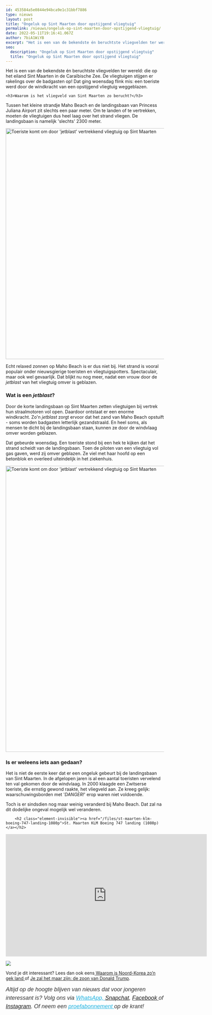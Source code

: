 ```yaml
---
id: 453584a5e0844e94bca9e1c31bbf7886
type: nieuws
layout: post
title: "Ongeluk op Sint Maarten door opstijgend vliegtuig"
permalink: /nieuws/ongeluk-op-sint-maarten-door-opstijgend-vliegtuig/
date: 2022-05-11T19:16:41.067Z
author: 7biA1WiYB
excerpt: "Het is een van de bekendste én beruchtste vliegvelden ter wereld: die op het eiland Sint Maarten in de Caraïbische Zee. De vliegtuigen stijgen er rakelings over de badgasten op! Dat ging woensdag flink mis: een toeriste werd door de windkracht van een opstijgend vliegtuig weggeblazen.  "
seo:
  description: "Ongeluk op Sint Maarten door opstijgend vliegtuig"
  title: "Ongeluk op Sint Maarten door opstijgend vliegtuig"
---
```

Het is een van de bekendste én beruchtste vliegvelden ter wereld: die op het eiland Sint Maarten in de Caraïbische Zee. De vliegtuigen stijgen er rakelings over de badgasten op! Dat ging woensdag flink mis: een toeriste werd door de windkracht van een opstijgend vliegtuig weggeblazen.  

    <h3>Waarom is het vliegveld van Sint Maarten zo berucht?</h3>
<p>Tussen het kleine strandje Maho Beach en de landingsbaan van Princess Juliana Airport zit slechts een paar meter. Om te landen of te vertrekken, moeten de vliegtuigen dus heel laag over het strand vliegen. De landingsbaan is namelijk 'slechts' 2300 meter. </p>
<p><div class="media media-element-container media-default"><div id="file-418302" class="file file-image file-image-jpeg">

        
  
  <div class="content">
    <img alt="Toeriste komt om door &#039;jetblast&#039; vertrekkend vliegtuig op Sint Maarten" title="Beeld: ANP" height="736" width="1628" class="media-element file-default" data-delta="1" src="https://7dagen.netlify.app/sites/default/files/ANP-27291267.jpg">  </div>

  
</div>
</div>
<p>Echt relaxed zonnen op Maho Beach is er dus niet bij. Het strand is vooral populair onder nieuwsgierige toeristen en vliegtuigspotters. Spectaculair, maar ook wel gevaarlijk. Dat blijkt nu nog meer, nadat een vrouw door de <em>jetblast </em>van het vliegtuig omver is geblazen. </p>
<h3>Wat is een <em>jetblast</em>?</h3>
<p>Door de korte landingsbaan op Sint Maarten zetten vliegtuigen bij vertrek hun straalmotoren vol open. Daardoor ontstaat er een enorme windkracht. Zo'n <em>jetblast </em>zorgt ervoor dat het zand van Maho Beach opstuift - soms worden badgasten letterlijk gezandstraald. En heel soms, als mensen te dicht bij de landingsbaan staan, kunnen ze door de windvlaag omver worden geblazen.</p>
<p>Dat gebeurde woensdag. Een toeriste stond bij een hek te kijken dat het strand scheidt van de landingsbaan. Toen de piloten van een vliegtuig vol gas gaven, werd zij omver geblazen. Ze viel met haar hoofd op een betonblok en overleed uiteindelijk in het ziekenhuis.</p>
<p><div class="media media-element-container media-default"><div id="file-418304" class="file file-image file-image-jpeg">

        
  
  <div class="content">
    <img alt="Toeriste komt om door &#039;jetblast&#039; vertrekkend vliegtuig op Sint Maarten" title="Beeld: ANP" height="912" width="1692" class="media-element file-default" data-delta="1" src="https://7dagen.netlify.app/sites/default/files/ANP-27291250.jpg">  </div>

  
</div>
</div>
<h3>Is er weleens iets aan gedaan?</h3>
<p>Het is niet de eerste keer dat er een ongeluk gebeurt bij de landingsbaan van Sint Maarten. In de afgelopen jaren is al een aantal toeristen vervelend ten val gekomen door de windvlaag. In 2000 klaagde een Zwitserse toeriste, die ernstig gewond raakte, het vliegveld aan. Ze kreeg gelijk: waarschuwingsborden met '<em>DANGER!</em>' erop waren niet voldoende.</p>
<p>Toch is er sindsdien nog maar weinig veranderd bij Maho Beach. Dat zal na dit dodelijke ongeval mogelijk wel veranderen.</p>
<p><div class="media media-element-container media-default"><div id="file-418305" class="file file-video file-video-youtube">

        <h2 class="element-invisible"><a href="/files/st-maarten-klm-boeing-747-landing-1080p">St. Maarten KLM Boeing 747 landing (1080p)</a></h2>
    
  
  <div class="content">
    <div class="media-youtube-video file media-element file-default media-youtube-1">
  <iframe class="media-youtube-player" width="640" height="390" title="St. Maarten KLM Boeing 747 landing (1080p)" src="https://www.youtube.com/embed/SCIJ0F62og4?wmode=opaque&controls=" name="St. Maarten KLM Boeing 747 landing (1080p)" frameborder="0" allowfullscreen="">Video van St. Maarten KLM Boeing 747 landing (1080p)</iframe>
</div>
  </div>

  
</div>
</div>
<div class="kader">
<p><img class="kaderafbeelding" src="https://7dagen.netlify.app/sites/default/files/ff.png"></p>
<p>Vond je dit interessant? Lees dan ook eens<a href=" https://7dagen.netlify.app/nieuws/waarom-noord-korea-zon-gek-land"> Waarom is Noord-Korea zo’n gek land </a>of <a href="https://7dagen.netlify.app/nieuws/je-zal-het-maar-zijn-de-zoon-van-donald-trump">Je zal het maar zijn: de zoon van Donald Trump</a>.</p>
<p><em style="box-sizing: inherit; color: rgb(51, 51, 51); font-family: &quot;PT Sans&quot;, sans-serif; font-size: 18px; line-height: 27px;">Altijd op de hoogte blijven van nieuws dat voor jongeren interessant is? Volg ons via </em><em style="box-sizing: inherit; color: rgb(34, 179, 224); transition: color 0.3s ease; font-family: &quot;PT Sans&quot;, sans-serif; font-size: 18px; line-height: 27px;"><a href="https://7dagen.netlify.app/whatsapp" style="box-sizing: inherit; color: rgb(34, 179, 224); transition: color 0.3s ease; font-family: &quot;PT Sans&quot;, sans-serif; font-size: 18px; line-height: 27px;">WhatsApp, </a></em><em style="box-sizing: inherit; color: rgb(51, 51, 51); font-family: &quot;PT Sans&quot;, sans-serif; font-size: 18px; line-height: 27px;"><a href="https://www.snapchat.com/add/sevendaysnl">Snapchat</a>, <a href="https://www.facebook.com/7Daysnl?ref=bookmarks">Facebook </a>of <a href="https://instagram.com/7DAysnl/">Instagram</a>. Of </em><em style="box-sizing: inherit; color: rgb(51, 51, 51); font-family: &quot;PT Sans&quot;, sans-serif; font-size: 18px; line-height: 27px;">neem een </em><a href="https://abonneren.sevendays.nl/abonneren/abonnementen/ae/artikel" style="box-sizing: inherit; color: rgb(34, 179, 224); transition: color 0.3s ease; font-family: &quot;PT Sans&quot;, sans-serif; font-size: 18px; line-height: 27px;"><em style="box-sizing: inherit;">proefabonnement </em></a><em style="box-sizing: inherit; color: rgb(51, 51, 51); font-family: &quot;PT Sans&quot;, sans-serif; font-size: 18px; line-height: 27px;">op de krant!</em></p>
</div>
  
